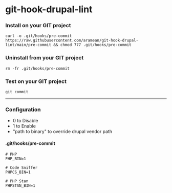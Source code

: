 # git-hook-drupal-lint

### Install on your GIT project
```shell
curl -o .git/hooks/pre-commit https://raw.githubusercontent.com/aramean/git-hook-drupal-lint/main/pre-commit && chmod 777 .git/hooks/pre-commit
```

### Uninstall from your GIT project
```shell
rm -fr .git/hooks/pre-commit
```

### Test on your GIT project
```shell
git commit
```
---

### Configuration
* 0 to Disable
* 1 to Enable
* "path to binary" to override drupal vendor path

#### .git/hooks/pre-commit
```shell
# PHP
PHP_BIN=1

# Code Sniffer
PHPCS_BIN=1

# PHP Stan
PHPSTAN_BIN=1

```

